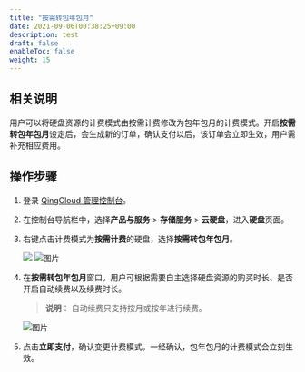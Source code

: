 ```yaml
---
title: "按需转包年包月"
date: 2021-09-06T00:38:25+09:00
description: test
draft: false
enableToc: false
weight: 15
---
```


## 相关说明

用户可以将硬盘资源的计费模式由按需计费修改为包年包月的计费模式。开启**按需转包年包月**设定后，会生成新的订单，确认支付以后，该订单会立即生效，用户需补充相应费用。


## 操作步骤
1. 登录 [QingCloud 管理控制台](https://console.qingcloud.com/login)。

2. 在控制台导航栏中，选择**产品与服务** > **存储服务** > **云硬盘**，进入**硬盘**页面。

3. 右键点击计费模式为**按需计费**的硬盘，选择**按需转包年包月**。

   ![](./_images/change2_1.png)
   ![图片](/storage/disk/billing/_images/change2_1.png)

4. 在**按需转包年包月**窗口。用户可根据需要自主选择硬盘资源的购买时长、是否开启自动续费以及续费时长。
   > **说明**：
   > 自动续费只支持按月或按年进行续费。

   ![图片](/storage/disk/billing/_images/change2_2.png)
   
5. 点击**立即支付**，确认变更计费模式。一经确认，包年包月的计费模式会立刻生效。
   